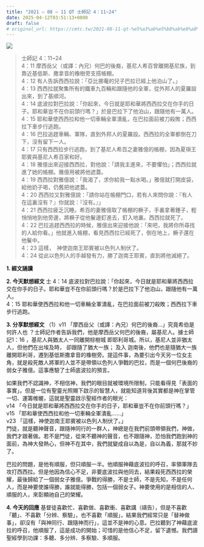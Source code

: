 ```yaml
---
title: "2021 – 08 – 11 QT 士師記 4：11~24"
date: 2025-04-12T03:51:13+0800
draft: false
# original_url: https://cmtc.tw/2021-08-11-qt-%e5%a3%ab%e5%b8%ab%e8%a8%98-4%ef%bc%9a1124
---
```


![](/images/qt.jpg)
> 士師記 4：11\~24  
> 4：11 摩西岳父（或譯：內兄）何巴的後裔，基尼人希百曾離開基尼族，到靠近基低斯、撒拿音的橡樹旁支搭帳棚。  
> 4：12 有人告訴西西拉說：「亞比挪菴的兒子巴拉已經上他泊山了。」  
> 4：13 西西拉就聚集所有的鐵車九百輛和跟隨他的全軍，從外邦人的夏羅設出來，到了基順河。  
> 4：14 底波拉對巴拉說：「你起來，今日就是耶和華將西西拉交在你手的日子。耶和華豈不在你前頭行嗎？」於是巴拉下了他泊山，跟隨他有一萬人。  
> 4：15 耶和華使西西拉和他一切車輛全軍潰亂，在巴拉面前被刀殺敗；西西拉下車步行逃跑。  
> 4：16 巴拉追趕車輛、軍隊，直到外邦人的夏羅設。西西拉的全軍都倒在刀下，沒有留下一人。  
> 4：17 只有西西拉步行逃跑，到了基尼人希百之妻雅億的帳棚，因為夏瑣王耶賓與基尼人希百家和好。  
> 4：18 雅億出來迎接西西拉，對他說：「請我主進來，不要懼怕」；西西拉就進了她的帳棚。雅億用被將他遮蓋。  
> 4：19 西西拉對雅億說：「我渴了，求你給我一點水喝。」雅億就打開皮袋，給他奶子喝，仍舊把他遮蓋。  
> 4：20 西西拉又對雅億說：「請你站在帳棚門口，若有人來問你說：『有人在這裏沒有？』你就說：『沒有。』」  
> 4：21 西西拉疲乏沉睡。希百的妻雅億取了帳棚的橛子，手裏拿著錘子，輕悄悄地到他旁邊，將橛子從他鬢邊釘進去，釘入地裏。西西拉就死了。  
> 4：22 巴拉追趕西西拉的時候，雅億出來迎接他說：「來吧，我將你所尋找的人給你看。」他就進入帳棚，看見西西拉已經死了，倒在地上，橛子還在他鬢中。  
> 4：23 這樣，　神使迦南王耶賓被以色列人制伏了。  
> 4：24 從此以色列人的手越發有力，勝了迦南王耶賓，直到將他滅絕了。

**1. 經文誦讀**

**2.  今天默想經文**
士 4：14 底波拉對巴拉說：「你起來，今日就是耶和華將西西拉交在你手的日子。耶和華豈不在你前頭行嗎？於是巴拉下了他泊山，跟隨他有一萬人。  
4：15 耶和華使西西拉和他一切車輛全軍潰亂，在巴拉面前被刀殺敗；西西拉下車步行逃跑。

**3. 分享默想經文**
（1）v11 「摩西岳父（或譯：內兄）何巴的後裔…」究竟希伯是何許人也 ？士師記作者告訴我們，他是摩西岳父何巴的後裔，屬基尼人。據士師記1：16 ，基尼人與猶太人一同離開棕樹城 即耶利哥城。所以，基尼人並非猶太人，但他們在出埃及時， 卻跟隨了猶大一族； 及入 迦南後，他們也是隨猶大一族離開耶利哥，遷到基低斯撒拿音的橡樹旁。提這件事，為要引出今天另一位女主角，就是殺死敵人將軍的人並不是帶領以色列人爭戰的巴拉，而是一個何巴後裔的弱女子雅億。這事應驗了士師底波拉的預言。

如果我們不認識神，不相信神，我們的眼目就被環境所限制，只能看得見「表面的事實」。但是一位有聖靈光照賜下啟示的智慧人，就能知道背後其實都是神在掌管一切、運籌帷幄，這就是聖靈啟示聖經作者的眼光：  
v14 「今日就是耶和華將西西拉交在你手的日子，耶和華豈不在你前頭行嗎？」  
v15 「耶和華使西西拉和他一切車輛全軍潰亂……」  
v23 「這樣，神使迦南王耶賓被以色列人制伏了。」  
門徒，就是聽神聲音，跟隨神同行的一群人，神總是在我們前頭帶領我們，神做，我們才跟著做。若不是門徒，從來不聽神的聲音，也不跟隨神，恐怕我們跑到神的面前，為神大發熱心，但神不在其中，我們就變成自以為是，自以為義，那就不妙了。

巴拉的問題，是他有順服，但只順服一半。他順服神藉底波拉的呼召，率領軍隊去攻打西西拉。但是他因為信心不足，非要底波拉與他同去，結果殺死西西拉的榮耀，最後歸給了一個弱女子雅億。爭戰的得勝，不是士師，不是先知，不是任何人，而是神要使誰得勝，誰就能得勝，包括一個弱女子。神要使用的是相信的人、順服的人，來彰顯祂自己的榮耀。

**4. 今天的回應**
基督徒喜歡忙、喜歡做、喜歡衝、喜歡講（禱告），但是不喜歡「聽」、不喜歡「分辨、察驗」，也不喜歡「順服」，結果我們經常只是「替神做事」，卻沒有「與神同行、跟隨神而行」，這並不是神的心意。巴拉聽到了神藉底波拉的呼召，他順服了，這是成功的開始；可惜的是他信心不足，留下遺憾。我們讀聖經學到功課：多聽、多分辨、多察驗、多順服。
